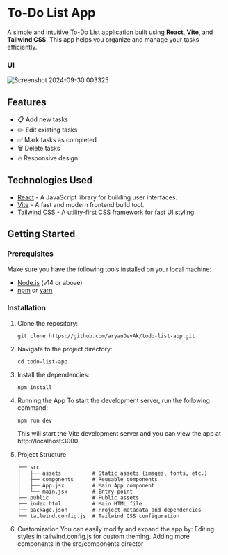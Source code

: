 # To-Do List App

A simple and intuitive To-Do List application built using **React**, **Vite**, and **Tailwind CSS**. This app helps you organize and manage your tasks efficiently.

### UI
![Screenshot 2024-09-30 003325](https://github.com/user-attachments/assets/23f3e3f8-7ce7-403b-aa9a-ba3aa2694294)

## Features

- 📋 Add new tasks
- ✏️ Edit existing tasks
- ✅ Mark tasks as completed
- 🗑️ Delete tasks
- 🔥 Responsive design

## Technologies Used

- [React](https://reactjs.org/) - A JavaScript library for building user interfaces.
- [Vite](https://vitejs.dev/) - A fast and modern frontend build tool.
- [Tailwind CSS](https://tailwindcss.com/) - A utility-first CSS framework for fast UI styling.

## Getting Started

### Prerequisites

Make sure you have the following tools installed on your local machine:

- [Node.js](https://nodejs.org/) (v14 or above)
- [npm](https://www.npmjs.com/) or [yarn](https://yarnpkg.com/)

### Installation

1. Clone the repository:
   ```
   git clone https://github.com/aryanDevAk/todo-list-app.git
   ```
2. Navigate to the project directory:
   ```
   cd todo-list-app
   ```
3. Install the dependencies:
   ```
   npm install
   ```
4. Running the App
   To start the development server, run the following command:

   ```
   npm run dev
   ```

   This will start the Vite development server and you can view the app at http://localhost:3000.

5. Project Structure
   ```
   ├── src
   │   ├── assets          # Static assets (images, fonts, etc.)
   │   ├── components      # Reusable components
   │   ├── App.jsx         # Main App component
   │   └── main.jsx        # Entry point
   ├── public              # Public assets
   ├── index.html          # Main HTML file
   ├── package.json        # Project metadata and dependencies
   └── tailwind.config.js  # Tailwind CSS configuration
   ```
6. Customization
   You can easily modify and expand the app by:
   Editing styles in tailwind.config.js for custom theming.
   Adding more components in the src/components director
